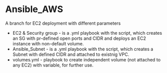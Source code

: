# Ansible_AWS
A branch for EC2 deployment with different parameters

- EC2 & Security group - is a .yml playbook with the script, which creates an SG with pr-defined open ports and CIDR and deploys an EC2 instance with non-default volume.
- Ansible_Subnet - is a .yml playbook with the script, which creates a Subnet with defined CIDR and attached to existnig VPC.
- volumes.yml - playbook to create independent volume (not attached to any EC2) with variable, for further use.
